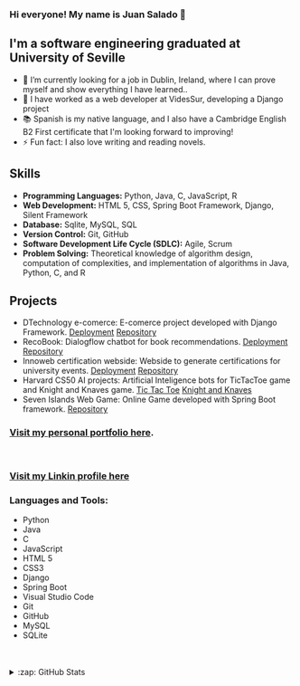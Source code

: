 ### Hi everyone! My name is Juan Salado 👋 



## I'm a software engineering graduated at University of Seville

- 🌱 I’m currently looking for a job in Dublin, Ireland, where I can prove myself and show everything I have learned..
- 💼 I have worked as a web developer at VidesSur, developing a Django project  
- 📚 Spanish is my native language, and I also have a Cambridge English B2 First certificate that I'm looking forward to improving!
- ⚡ Fun fact: I also love writing and reading novels.

## Skills
- **Programming Languages:** Python, Java, C, JavaScript, R
- **Web Development:** HTML 5, CSS, Spring Boot Framework, Django, Silent Framework
- **Database:** Sqlite, MySQL, SQL
- **Version Control:** Git, GitHub
- **Software Development Life Cycle (SDLC):** Agile, Scrum
- **Problem Solving:** Theoretical knowledge of algorithm design, computation of complexities, and implementation of algorithms in Java, Python, C, and R

## Projects
- DTechnology e-comerce: E-comerce project developed with Django Framework. [Deployment](http://dtechnology.pythonanywhere.com/) [Repository](https://github.com/TomasCB24/DTechnology)
- RecoBook: Dialogflow chatbot for book recommendations. [Deployment](http://recobook.pythonanywhere.com/) [Repository](https://github.com/juradosalado/RecoBook)
- Innoweb certification webside: Webside to generate certifications for university events. [Deployment](https://innosoftinnoweb.pythonanywhere.com/) [Repository](https://github.com/innosoft-innoweb/innosoft-innoweb-1)
- Harvard CS50 AI projects: Artificial Inteligence bots for TicTacToe game and Knight and Knaves game. [Tic Tac Toe](https://github.com/juradosalado/tictactoebot) [Knight and Knaves](https://github.com/juradosalado/knightsKnavesBot)
- Seven Islands Web Game: Online Game developed with Spring Boot framework. [Repository](https://github.com/gii-is-DP1/dp1-2021-2022-l8-1)


### [Visit my personal portfolio here](https://juradosalado.github.io/portfolio/).

<br />

### [Visit my Linkin profile here](https://www.linkedin.com/in/juan-salado-jurado-65aa63231/)

### Languages and Tools:

- Python
- Java
- C
- JavaScript
- HTML 5
- CSS3
- Django
- Spring Boot
- Visual Studio Code
- Git
- GitHub
- MySQL
- SQLite

<br />
<br />





<details>
  <summary>:zap: GitHub Stats</summary>

  <img align="left" alt="juradosalado's GitHub Stats" src="https://github-readme-stats.codestackr.vercel.app/api?username=juradosalado&show_icons=true&hide_border=true" />

</details>

[instagram]: https://www.instagram.com/juradosalado
